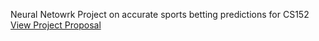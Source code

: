 Neural Netowrk Project on accurate sports betting predictions for CS152 
<a href="project_prop.html">View Project Proposal</a>
